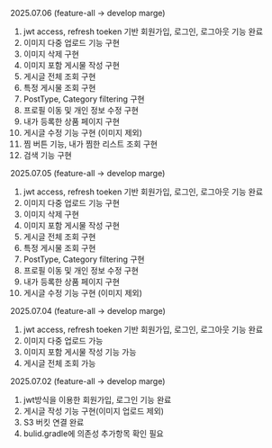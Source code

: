 2025.07.06 (feature-all -> develop marge)
  1. jwt access, refresh toeken 기반 회원가입, 로그인, 로그아웃 기능 완료
  2. 이미지 다중 업로드 기능 구현
  3. 이미지 삭제 구현
  4. 이미지 포함 게시물 작성 구현
  5. 게시글 전체 조회 구현
  6. 특정 게시물 조회 구현
  7. PostType, Category filtering 구현
  8. 프로필 이동 및 개인 정보 수정 구현
  9. 내가 등록한 상품 페이지 구현
  10. 게시글 수정 기능 구현 (이미지 제외)
  11. 찜 버튼 기능, 내가 찜한 리스트 조회 구현
  12. 검색 기능 구현

2025.07.05 (feature-all -> develop marge)
  1. jwt access, refresh toeken 기반 회원가입, 로그인, 로그아웃 기능 완료
  2. 이미지 다중 업로드 기능 구현
  3. 이미지 삭제 구현
  4. 이미지 포함 게시물 작성 구현
  5. 게시글 전체 조회 구현
  6. 특정 게시물 조회 구현
  7. PostType, Category filtering 구현
  8. 프로필 이동 및 개인 정보 수정 구현
  9. 내가 등록한 상품 페이지 구현
  10. 게시글 수정 기능 구현 (이미지 제외)

2025.07.04 (feature-all -> develop marge)
  1. jwt access, refresh toeken 기반 회원가입, 로그인, 로그아웃 기능 완료
  2. 이미지 다중 업로드 가능
  3. 이미지 포함 게시물 작성 기능 가능
  4. 게시글 전체 조회 가능

2025.07.02 (feature-all -> develop marge)
  1. jwt방식을 이용한 회원가입, 로그인 기능 완료
  2. 게시글 작성 기능 구현(이미지 업로드 제외)
  3. S3 버킷 연결 완료
  4. bulid.gradle에 의존성 추가항목 확인 필요
